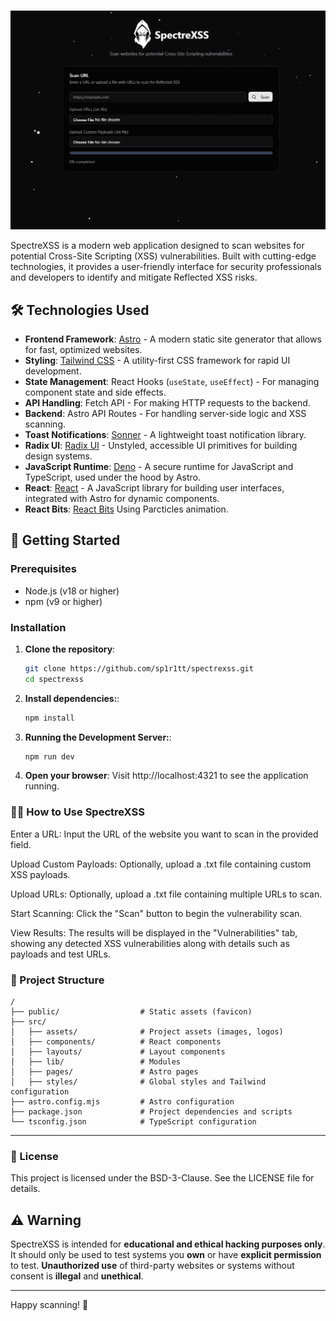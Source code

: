 #

![Product Image](./src/assets/spectre.jpg)

SpectreXSS is a modern web application designed to scan websites for potential Cross-Site Scripting (XSS) vulnerabilities. Built with cutting-edge technologies, it provides a user-friendly interface for security professionals and developers to identify and mitigate Reflected XSS risks.

## 🛠️ Technologies Used

- **Frontend Framework**: [Astro](https://astro.build/) - A modern static site generator that allows for fast, optimized websites.
- **Styling**: [Tailwind CSS](https://tailwindcss.com/) - A utility-first CSS framework for rapid UI development.
- **State Management**: React Hooks (`useState`, `useEffect`) - For managing component state and side effects.
- **API Handling**: Fetch API - For making HTTP requests to the backend.
- **Backend**: Astro API Routes - For handling server-side logic and XSS scanning.
- **Toast Notifications**: [Sonner](https://github.com/emilkowalski/sonner) - A lightweight toast notification library.
- **Radix UI**: [Radix UI](https://www.radix-ui.com/) - Unstyled, accessible UI primitives for building design systems.
- **JavaScript Runtime**: [Deno](https://deno.land/) - A secure runtime for JavaScript and TypeScript, used under the hood by Astro.
- **React**: [React](https://reactjs.org/) - A JavaScript library for building user interfaces, integrated with Astro for dynamic components.
- **React Bits**: [React Bits](https://www.reactbits.dev/) Using Parcticles animation.

## 🚀 Getting Started

### Prerequisites

- Node.js (v18 or higher)
- npm (v9 or higher)

### Installation

1. **Clone the repository**:
   ```bash
   git clone https://github.com/sp1r1tt/spectrexss.git
   cd spectrexss

2. **Install dependencies:**:
   ```bash
   npm install

3. **Running the Development Server:**:
   ```bash
   npm run dev

4. **Open your browser**:
   Visit http://localhost:4321 to see the application running.


### 🕵️‍♂️ How to Use SpectreXSS

Enter a URL: Input the URL of the website you want to scan in the provided field.

Upload Custom Payloads: Optionally, upload a .txt file containing custom XSS payloads.

Upload URLs: Optionally, upload a .txt file containing multiple URLs to scan.

Start Scanning: Click the "Scan" button to begin the vulnerability scan.

View Results: The results will be displayed in the "Vulnerabilities" tab, showing any detected XSS vulnerabilities along with details such as payloads and test URLs.


### 📂 Project Structure

```plaintext
/
├── public/                  # Static assets (favicon)
├── src/
│   ├── assets/              # Project assets (images, logos)
│   ├── components/          # React components
│   ├── layouts/             # Layout components
│   ├── lib/                 # Modules
│   ├── pages/               # Astro pages
│   ├── styles/              # Global styles and Tailwind configuration
├── astro.config.mjs         # Astro configuration
├── package.json             # Project dependencies and scripts
└── tsconfig.json            # TypeScript configuration
```


---

### 📜 License

This project is licensed under the BSD-3-Clause. See the LICENSE file for details.


## ⚠️ Warning

SpectreXSS is intended for **educational and ethical hacking purposes only**. It should only be used to test systems you **own** or have **explicit permission** to test. **Unauthorized use** of third-party websites or systems without consent is **illegal** and **unethical**.

---


Happy scanning! 🚀

